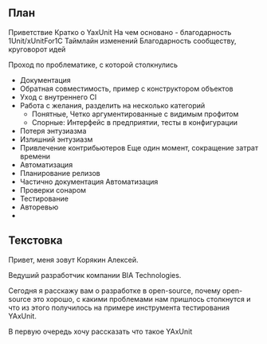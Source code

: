 ## План

Приветствие
Кратко о YaxUnit
На чем основано - благодарность 1Unit/xUnitFor1C
Таймлайн изменений
Благодарность сообществу, круговорот идей

Проход по проблематике, с которой столкнулись
* Документация
* Обратная совместимость, пример с конструктором объектов
* Уход с внутреннего CI
* Работа с желания, разделить на несколько категорий
	* Понятные, Четко аргументированные с видимым профитом
	* Спорные: Интерфейс в предприятии, тесты в конфигурации
* Потеря энтузиазма
* Излишний энтузиазм
* Привлечение контрибьютеров
Еще один момент, сокращение затрат времени
* Автоматизация
* Планирование релизов
* Частично документация
Автоматизация
* Проверки сонаром
* Тестирование
* Авторевью
* 

## Текстовка

Привет, меня зовут Корякин Алексей.

Ведуший разработчик компании BIA Technologies.

Сегодня я расскажу вам о разработке в open-source, почему open-source это хорошо, с какими проблемами нам пришлось столкнутся и что из этого получилось на примере инструмента тестирования YAxUnit.


В первую очередь хочу рассказать что такое YAxUnit